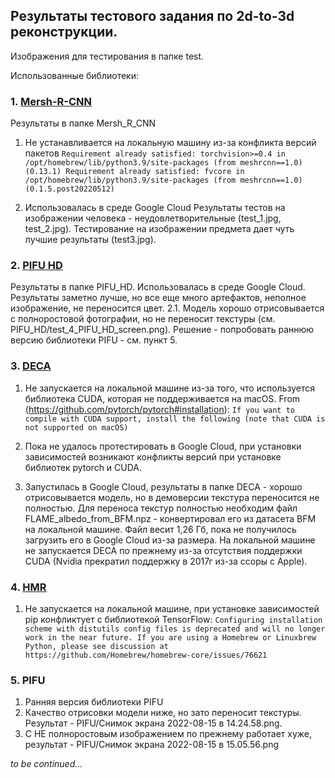 ## Результаты тестового задания по 2d-to-3d реконструкции. ##

Изображения для тестирования в папке test.

Использованные библиотеки:
### 1. [Mersh-R-CNN](https://github.com/facebookresearch/meshrcnn) ###
  Результаты в папке Mersh_R_CNN

  1. Не устанавливается на локальную машину из-за конфликта версий пакетов
  `Requirement already satisfied: torchvision>=0.4 in /opt/homebrew/lib/python3.9/site-packages (from meshrcnn==1.0) (0.13.1)
   Requirement already satisfied: fvcore in /opt/homebrew/lib/python3.9/site-packages (from meshrcnn==1.0) (0.1.5.post20220512)`
   
  2. Использовалась в среде Google Cloud
    Результаты тестов на изображении человека - неудовлетворительные (test_1.jpg, test_2.jpg). Тестирование на изображении предмета дает чуть лучшие результаты (test3.jpg).
    
### 2. [PIFU HD](https://github.com/facebookresearch/pifuhd) ###
  Результаты в папке PIFU_HD. Использовалась в среде Google Cloud. Результаты заметно лучше, но все еще много артефактов, неполное изображение, не переносится цвет.
  2.1. Модель хорошо отрисовывается с полноростовой фотографии, но не переносит текстуры (см. PIFU_HD/test_4_PIFU_HD_screen.png). Решение - попробовать раннюю версию библиотеки PIFU - см. пункт 5.

### 3. [DECA](https://github.com/YadiraF/DECA) ###
  1. Не запускается на локальной машине из-за того, что используется библиотека CUDA, которая не поддерживается на macOS.
  From (https://github.com/pytorch/pytorch#installation):
  `If you want to compile with CUDA support, install the following (note that CUDA is not supported on macOS)`

  2. Пока не удалось протестировать в Google Cloud, при установки зависимостей возникают конфликты версий при установке библиотек pytorch и CUDA.
  
  3. Запустилась в Google Cloud, результаты в папке DECA - хорошо отрисовывается модель, но в демоверсии текстура переносится не полностью.
  Для переноса текстур полностью необходим файл FLAME_albedo_from_BFM.npz - конвертировал его из датасета BFM на локальной машине. Файл весит 1,26 Гб, пока не получилось загрузить его в Google Cloud из-за размера. На локальной машине не запускается DECA по прежнему из-за отсутствия поддержки CUDA (Nvidia прекратил поддержку в 2017г из-за ссоры с Apple).
  
  
### 4. [HMR](https://github.com/akanazawa/hmr) ###
  1. Не запускается на локальной машине, при установке зависимостей pip конфликтует с библиотекой TensorFlow:
  `Configuring installation scheme with distutils config files is deprecated and will no longer work in the near future. If you are using a Homebrew or Linuxbrew Python, please see discussion at https://github.com/Homebrew/homebrew-core/issues/76621`
  
### 5. PIFU ###
  1. Ранняя версия библиотеки PIFU
  2. Качество отрисовки модели ниже, но зато переносит текстуры. Результат - PIFU/Снимок экрана 2022-08-15 в 14.24.58.png.
  3. С НЕ полноростовым изображением по прежнему работает хуже, результат - PIFU/Снимок экрана 2022-08-15 в 15.05.56.png

*to be continued...*
